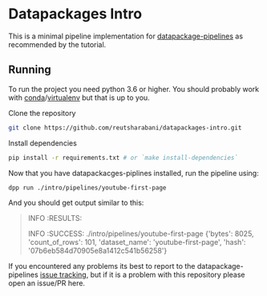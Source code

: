 # Datapackages Intro

This is a minimal pipeline implementation for [datapackage-pipelines](https://github.com/frictionlessdata/datapackage-pipelines) as recommended by the tutorial.

## Running

To run the project you need python 3.6 or higher.
You should probably work with [conda](https://conda.io/docs/)/[virtualenv](https://virtualenv.pypa.io/en/stable/) but that is up to you.

Clone the repository

```sh
git clone https://github.com/reutsharabani/datapackages-intro.git
```

Install dependencies
```sh
pip install -r requirements.txt # or `make install-dependencies`
```

Now that you have datapackacges-piplines installed, run the pipeline using:

```sh
dpp run ./intro/pipelines/youtube-first-page
```

And you should get output similar to this:

> INFO    :RESULTS:
>
> INFO    :SUCCESS: ./intro/pipelines/youtube-first-page {'bytes': 8025, 'count_of_rows': 101, 'dataset_name': 'youtube-first-page', 'hash': '07b6eb584d70905e8a1412c541b56258'}

If you encountered any problems its best to report to the datapackage-pipelines [issue tracking](https://github.com/frictionlessdata/datapackage-pipelines/issues), but if it is a problem with this repository please open an issue/PR here.
